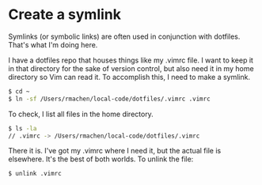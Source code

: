 # Create a symlink

Symlinks (or symbolic links) are often used in conjunction with dotfiles. That's what I'm doing here.

I have a dotfiles repo that houses things like my .vimrc file. I want to keep it in that directory for the sake of version control, but also need it in my home directory so Vim can read it. To accomplish this, I need to make a symlink.

```bash
$ cd ~
$ ln -sf /Users/rmachen/local-code/dotfiles/.vimrc .vimrc
```

To check, I list all files in the home directory.

```bash
$ ls -la
// .vimrc -> /Users/rmachen/local-code/dotfiles/.vimrc
```

There it is. I've got my .vimrc where I need it, but the actual file is elsewhere. It's the best of both worlds. To unlink the file:

```bash
$ unlink .vimrc
```
